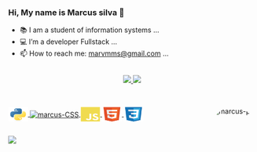### Hi, My name is Marcus silva 👋


- 📚 I am a student of information systems ...
- 💻 I’m a developer Fullstack ...
- 📫 How to reach me: marvmms@gmail.com ...

##

<div align="center">
  <a href="https://github.com/marcus-21">
  <img height="150em" src="https://github-readme-stats.vercel.app/api?username=marcus-21&show_icons=true&theme=swift&include_all_commits=true&count_private=true"/>
  <img height="150em" src="https://github-readme-stats.vercel.app/api/top-langs/?username=marcus-21&layout=compact&langs_count=7&theme=swift"/>
</div>
  
  ##
  
<div style="display: inline_block"><br>
  <img align="center" alt="marcus-Python" height="30" width="40" src="https://raw.githubusercontent.com/devicons/devicon/master/icons/python/python-original.svg">
  <img align="center" alt="marcus-CSS" height="30" width="40" src="https://cdn.jsdelivr.net/gh/devicons/devicon/icons/java/java-original.svg" />
  <img align="center" alt="marcus-Js" height="30" width="40" src="https://raw.githubusercontent.com/devicons/devicon/master/icons/javascript/javascript-plain.svg">
  <img align="center" alt="marcus-HTML" height="30" width="40" src="https://raw.githubusercontent.com/devicons/devicon/master/icons/html5/html5-original.svg">
  <img align="center" alt="marcus-CSS" height="30" width="40" src="https://raw.githubusercontent.com/devicons/devicon/master/icons/css3/css3-original.svg">
  <img align="right" alt="marcus-pic" height="150" style="border-radius:50px;" src="https://i.pinimg.com/originals/06/60/ef/0660efe82fa3da42ed56eef013171835.gif">
</div>
  
  ##
  
<div> 
    
  <a href="https://www.linkedin.com/in/marcus-v-silva-7a997b207/" target="_blank"><img src="https://img.shields.io/badge/-LinkedIn-%230077B5?style=for-the-badge&logo=linkedin&logoColor=white" target="_blank"></a> 
 
 
</div>
